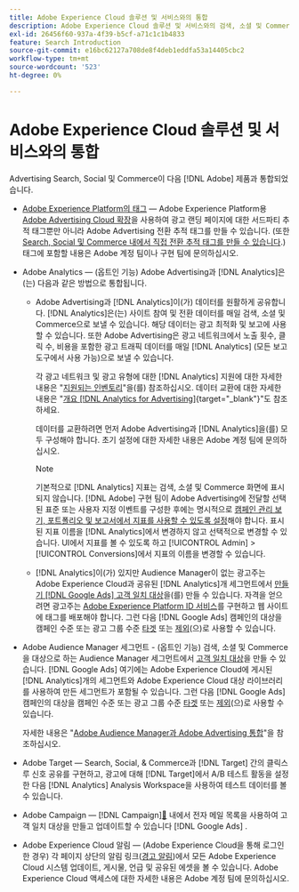 ```yaml
---
title: Adobe Experience Cloud 솔루션 및 서비스와의 통합
description: Adobe Experience Cloud 솔루션 및 서비스와의 검색, 소셜 및 Commerce 통합에 대해 알아봅니다.
exl-id: 26456f60-937a-4f39-b5cf-a71c1c1b4833
feature: Search Introduction
source-git-commit: e16bc62127a708de8f4deb1eddfa53a14405cbc2
workflow-type: tm+mt
source-wordcount: '523'
ht-degree: 0%

---
```


# Adobe Experience Cloud 솔루션 및 서비스와의 통합

Advertising Search, Social 및 Commerce이 다음 [!DNL Adobe] 제품과 통합되었습니다.

* [Adobe Experience Platform의 태그](https://experienceleague.adobe.com/docs/experience-platform/tags/extensions/client/overview.html?lang=ko) — Adobe Experience Platform용 [Adobe Advertising Cloud 확장](https://exchange.adobe.com/apps/ec/100155)을 사용하여 광고 랜딩 페이지에 대한 서드파티 추적 태그뿐만 아니라 Adobe Advertising 전환 추적 태그를 만들 수 있습니다. (또한 [Search, Social 및 Commerce 내에서 직접 전환 추적 태그를 만들 수 있습니다](/help/search-social-commerce/tools/conversion-tag-generate.md).) 태그에 포함할 내용은 Adobe 계정 팀이나 구현 팀에 문의하십시오.

* Adobe Analytics — (옵트인 기능) Adobe Advertising과 [!DNL Analytics]은(는) 다음과 같은 방법으로 통합됩니다.

   * Adobe Advertising과 [!DNL Analytics]이(가) 데이터를 원활하게 공유합니다. [!DNL Analytics]은(는) 사이트 참여 및 전환 데이터를 매일 검색, 소셜 및 Commerce으로 보낼 수 있습니다. 해당 데이터는 광고 최적화 및 보고에 사용할 수 있습니다. 또한 Adobe Advertising은 광고 네트워크에서 노출 횟수, 클릭 수, 비용을 포함한 광고 트래픽 데이터를 매일 [!DNL Analytics] (모든 보고 도구에서 사용 가능)으로 보낼 수 있습니다.

     각 광고 네트워크 및 광고 유형에 대한 [!DNL Analytics] 지원에 대한 자세한 내용은 &quot;[지원되는 인벤토리](/help/search-social-commerce/introduction/supported-inventory.md)&quot;을(를) 참조하십시오. 데이터 교환에 대한 자세한 내용은 &quot;[개요 [!DNL Analytics for Advertising]](https://experienceleague.adobe.com/docs/advertising/integrations/analytics/overview.html?lang=ko){target="_blank"}&quot;도 참조하세요.

     데이터를 교환하려면 먼저 Adobe Advertising과 [!DNL Analytics]을(를) 모두 구성해야 합니다. 초기 설정에 대한 자세한 내용은 Adobe 계정 팀에 문의하십시오.

     >[!NOTE]
     >
     >기본적으로 [!DNL Analytics] 지표는 검색, 소셜 및 Commerce 화면에 표시되지 않습니다. [!DNL Adobe] 구현 팀이 Adobe Advertising에 전달할 선택된 표준 또는 사용자 지정 이벤트를 구성한 후에는 명시적으로 [캠페인 관리 보기, 포트폴리오 및 보고서에서 지표를 사용할 수 있도록 설정](/help/search-social-commerce/admin/conversion-metrics/conversion-metric-about.md)해야 합니다. 표시된 지표 이름을 [!DNL Analytics]에서 변경하지 않고 선택적으로 변경할 수 있습니다. UI에서 지표를 볼 수 있도록 하고 [!UICONTROL Admin] > [!UICONTROL Conversions]에서 지표의 이름을 변경할 수 있습니다.

   * [!DNL Analytics]이(가) 있지만 Audience Manager이 없는 광고주는 Adobe Experience Cloud과 공유된 [!DNL Analytics]개 세그먼트에서 [만들기 [!DNL Google Ads] 고객 일치 대상](/help/search-social-commerce/campaign-management/campaigns/google-audience-from-adobe-audience.md)을(를) 만들 수 있습니다. 자격을 얻으려면 광고주는 [Adobe Experience Platform ID 서비스](https://experienceleague.adobe.com/docs/id-service/using/home.html?lang=ko)를 구현하고 웹 사이트에 태그를 배포해야 합니다. 그런 다음 [!DNL Google Ads] 캠페인의 대상을 캠페인 수준 또는 광고 그룹 수준 [타겟](/help/search-social-commerce/campaign-management/campaigns/audience-targets-manage.md) 또는 [제외](/help/search-social-commerce/campaign-management/campaigns/audience-exclusions-manage.md)(으)로 사용할 수 있습니다.

* Adobe Audience Manager 세그먼트 - (옵트인 기능) 검색, 소셜 및 Commerce을 대상으로 하는 Audience Manager 세그먼트에서 [고객 일치 대상](/help/search-social-commerce/campaign-management/campaigns/google-audience-from-adobe-audience.md)을 만들 수 있습니다.  [!DNL Google Ads]  여기에는 Adobe Experience Cloud에 게시된 [!DNL Analytics]개의 세그먼트와 Adobe Experience Cloud 대상 라이브러리를 사용하여 만든 세그먼트가 포함될 수 있습니다. 그런 다음 [!DNL Google Ads] 캠페인의 대상을 캠페인 수준 또는 광고 그룹 수준 [타겟](/help/search-social-commerce/campaign-management/campaigns/audience-targets-manage.md) 또는 [제외](/help/search-social-commerce/campaign-management/campaigns/audience-exclusions-manage.md)(으)로 사용할 수 있습니다.

  자세한 내용은 &quot;[Adobe Audience Manager과 Adobe Advertising 통합](https://experienceleague.adobe.com/docs/advertising/integrations/audience-manager/overview.html?lang=ko)&quot;을 참조하십시오.

* Adobe Target — Search, Social, &amp; Commerce과 [!DNL Target] 간의 클릭스루 신호 공유를 구현하고, 광고에 대해 [!DNL Target]에서 A/B 테스트 활동을 설정한 다음 [!DNL Analytics] Analysis Workspace을 사용하여 테스트 데이터를 볼 수 있습니다.

* Adobe Campaign — [!DNL Campaign][&#128279;](/help/search-social-commerce/campaign-management/campaigns/google-audience-from-campaign-email-list.md) 내에서 전자 메일 목록을 사용하여 고객 일치 대상을 만들고 업데이트할 수 있습니다 [!DNL Google Ads] .

* Adobe Experience Cloud 알림 — (Adobe Experience Cloud을 통해 로그인한 경우) 각 페이지 상단의 알림 링크([경고 알림](/help/search-social-commerce/assets/notifications-panel.png "경고 알림"))에서 모든 Adobe Experience Cloud 시스템 업데이트, 게시물, 언급 및 공유된 에셋을 볼 수 있습니다. Adobe Experience Cloud 액세스에 대한 자세한 내용은 Adobe 계정 팀에 문의하십시오.
